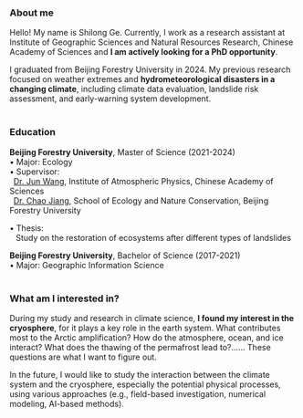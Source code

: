 

### About me

Hello! My name is Shilong Ge. Currently, I work as a research assistant at Institute of Geographic Sciences and Natural Resources Research, Chinese Academy of Sciences and **I am actively looking for a PhD opportunity**.

I graduated from Beijing Forestry University in 2024. My previous research focused on weather extremes and **hydrometeorological disasters in a changing climate**, including climate data evaluation, landslide risk assessment, and early-warning system development.
 <br>
 <br>

### Education

**Beijing Forestry University**, Master of Science (2021-2024)<br>
• Major: Ecology<br>
• Supervisor:<br>
&ensp;[Dr. Jun Wang](https://nzc.iap.ac.cn/info?uid=MzA=), Institute of Atmospheric Physics, Chinese Academy of Sciences<br>
&ensp;[Dr. Chao Jiang](https://styzrbh.bjfu.edu.cn/szdw/zrjs/qqbhstxfjs/a35a1dfd88994bad9c851bef51520f34.htm), School of Ecology and Nature Conservation, Beijing Forestry University

• Thesis:<br>
&ensp; Study on the restoration of ecosystems after different types of landslides


**Beijing Forestry University**, Bachelor of Science (2017-2021) <br>
• Major: Geographic Information Science
 <br>
 <br>

### What am I interested in? 

During my study and research in climate science, **I found my interest in the cryosphere**, for it plays a key role in the earth system. What contributes most to the Arctic amplification? How do the atmosphere, ocean, and ice interact? What does the thawing of the permafrost lead to?...... These questions are what I want to figure out.

In the future, I would like to study the interaction between the climate system and the cryosphere, especially the potential physical processes, using various approaches (e.g., field-based investigation, numerical modeling, AI-based methods).
